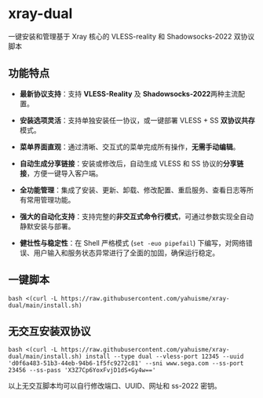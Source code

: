 # xray-dual
一键安装和管理基于 Xray 核心的 VLESS-reality 和 Shadowsocks-2022 双协议脚本

## 功能特点

* **最新协议支持**：支持 **VLESS-Reality** 及 **Shadowsocks-2022**两种主流配置。

* **安装选项灵活**：支持单独安装任一协议，或一键部署 VLESS + SS **双协议共存**模式。

* **菜单界面直观**：通过清晰、交互式的菜单完成所有操作，**无需手动编辑**。

* **自动生成分享链接**：安装或修改后，自动生成 VLESS 和 SS 协议的**分享链接**，方便一键导入客户端。

* **全功能管理**：集成了安装、更新、卸载、修改配置、重启服务、查看日志等所有常用管理功能。

* **强大的自动化支持**：支持完整的**非交互式命令行模式**，可通过参数实现全自动静默安装与部署。

* **健壮性与稳定性**：在 Shell 严格模式 (`set -euo pipefail`) 下编写，对网络错误、用户输入和服务状态异常进行了全面的加固，确保运行稳定。

## 一键脚本
```
bash <(curl -L https://raw.githubusercontent.com/yahuisme/xray-dual/main/install.sh)
```

## 无交互安装双协议
```
bash <(curl -L https://raw.githubusercontent.com/yahuisme/xray-dual/main/install.sh) install --type dual --vless-port 12345 --uuid 'd0f6a483-51b3-44eb-94b6-1f5fc9272c81' --sni www.sega.com --ss-port 23456 --ss-pass 'X3Z7Cp6YoxFvjD1dS+Gy4w=='
```

以上无交互脚本均可以自行修改端口、UUID、网址和 ss-2022 密钥。
